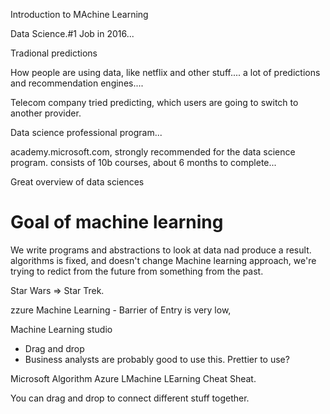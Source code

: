 Introduction to MAchine Learning

Data Science.#1 Job in 2016...

Tradional predictions

How people are using data, like netflix and other stuff.... a lot of predictions and recommendation engines....

Telecom company tried predicting, which users are going to switch to another provider. 

Data science professional program...

academy.microsoft.com, strongly recommended for the data science program. consists of 10b courses, about 6 months to complete...

Great overview of data sciences

# Goal of machine learning

We write programs and abstractions to look at data nad produce a result. algorithms is fixed, and doesn't change
Machine learning approach, we're trying to redict from the future from something from the past.

Star Wars => Star Trek. 

zzure Machine Learning - Barrier of Entry is very low, 

Machine Learning studio 

* Drag and drop
* Business analysts are probably good to use this. Prettier to use?


Microsoft Algorithm Azure LMachine LEarning Cheat Sheat.

You can drag and drop to connect different stuff together.
